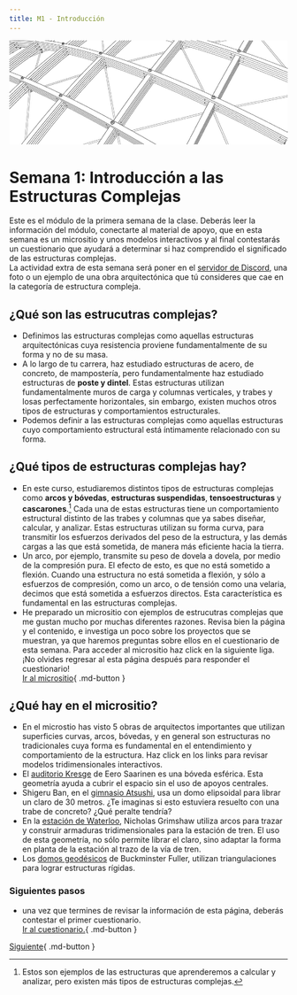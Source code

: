 ```yaml
---
title: M1 - Introducción
---
```



![1](../img/reticula.jpg)
# Semana 1: Introducción a las Estructuras Complejas

Este es el módulo de la primera semana de la clase. Deberás leer la información del módulo, conectarte al material de apoyo, que en esta semana es un micrositio y unos modelos interactivos y al final contestarás un cuestionario que ayudará a determinar si haz comprendido el significado de las estructuras complejas.     
La actividad extra de esta semana será poner en el [servidor de Discord](https://discord.gg/uzQ73Jm9), una foto o un ejemplo de una obra arquitectónica que tú consideres que cae en la categoría de estructura compleja.

## ¿Qué son las estrucutras complejas?

* Definimos las estructuras complejas como aquellas estructuras arquitectónicas cuya resistencia proviene fundamentalmente de su forma y no de su masa.
* A lo largo de tu carrera, haz estudiado estructuras de acero, de concreto, de mampostería, pero fundamentalmente haz estudiado estructuras de __poste y dintel__. Estas estructuras utilizan fundamentalmente muros de carga y columnas verticales, y trabes y losas perfectamente horizontales, sin embargo, existen muchos otros tipos de estructuras y comportamientos estructurales.
* Podemos definir a las estructuras complejas como aquellas estructuras cuyo comportamiento estructural está íntimamente relacionado con su forma.

## ¿Qué tipos de estructuras complejas hay?

* En este curso, estudiaremos distintos tipos de estructuras complejas como __arcos y bóvedas__, __estructuras suspendidas__, __tensoestructuras__ y __cascarones__.[^1] Cada una de estas estructuras tiene un comportamiento estructural distinto de las trabes y columnas que ya sabes diseñar, calcular, y analizar. Estas estructuras utilizan su forma curva, para transmitir los esfuerzos derivados del peso de la estructura, y las demás cargas a las que está sometida, de manera más eficiente hacia la tierra.
* Un arco, por ejemplo, transmite su peso de dovela a dovela, por medio de la compresión pura. El efecto de esto, es que no está sometido a flexión. Cuando una estructura no está sometida a flexión, y sólo a esfuerzos de compresión, como un arco, o de tensión como una velaria, decimos que está sometida a esfuerzos directos. Esta característica es fundamental en las estructuras complejas. 
* He preparado un micrositio con ejemplos de estrucutras complejas que me gustan mucho por muchas diferentes razones. Revisa bien la página y el contenido, e investiga un poco sobre los proyectos que se muestran, ya que haremos preguntas sobre ellos en el cuestionario de esta semana. Para acceder al micrositio haz click en la siguiente liga. ¡No olvides regresar al esta página después para responder el cuestionario!      
[Ir al micrositio](https://rshiordia.github.io/Complex-Geometry/){ .md-button }

## ¿Qué hay en el micrositio?

* En el microstio has visto 5 obras de arquitectos importantes que utilizan superficies curvas, arcos, bóvedas, y en general son estructuras no tradicionales cuya forma es fundamental en el entendimiento y comportamiento de la estructura. Haz click en los links para revisar modelos tridimensionales interactivos.
* El [auditorio Kresge](https://www.shapediver.com/app/models/auditorio-kresge) de Eero Saarinen es una bóveda esférica. Esta geometría ayuda a cubrir el espacio sin el uso de apoyos centrales.
* Shigeru Ban, en el [gimnasio Atsushi](https://www.shapediver.com/app/models/atsushi-imai), usa un domo elipsoidal para librar un claro de 30 metros. ¿Te imaginas si esto estuviera resuelto con una trabe de concreto? ¿Qué peralte tendría?
* En la [estación de Waterloo](https://www.shapediver.com/app/models/waterloo-station), Nicholas Grimshaw utiliza arcos para trazar y construir armaduras tridimensionales para la estación de tren. El uso de esta geometría, no sólo permite librar el claro, sino adaptar la forma en planta de la estación al trazo de la vía de tren.
* Los [domos geodésicos](https://www.shapediver.com/app/models/trazo-geodesico) de Buckminster Fuller, utilizan triangulaciones para lograr estructuras rígidas.

### Siguientes pasos
* una vez que termines de revisar la información de esta página, deberás contestar el primer cuestionario.   
[Ir al cuestionario.](https://forms.microsoft.com/Pages/ResponsePage.aspx?id=l2uNDV3gDEa2tRm30CD0eqDlmO97gQdBovZv0Skd3ZlURE1BTzNWRTRGVlZWOFVYRjU0TVhVNlI4WS4u){ .md-button }

[^1]: Estos son ejemplos de las estructuras que aprenderemos a calcular y analizar, pero existen más tipos de estructuras complejas.

[Siguiente](./s2.md){ .md-button }
